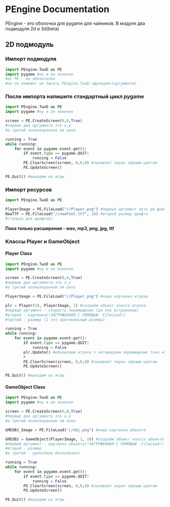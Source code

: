 # PEngine Documentation

PEngine - это оболочка для pygame для чайников.
В модуле два подмодуля 2d и 3d(beta)

## 2D подмодуль
### Импорт подмодуля
```py
import PEngine.TwoD as PE
import pygame #ну и он конечно
#as PE - не обязателен
#но он поможет не писать PEngine.TwoD.<функция>(аргументы)
```
### После импорта напишите стандартный цикл pygame
```py
import PEngine.TwoD as PE
import pygame #ну и он конечно

screen = PE.CreateScreen(0,0,True) 
#первые два аргумента это x,y 
#а третий полноэкранное ли окно

running = True
while running:
	for event in pygame.event.get():
		if event.type == pygame.QUIT:
			running = False
		PE.ClearScreen(screen, 0,0,0) #заливает экран чёрным цветом 
		PE.UpdateScreen()

PE.Quit() #выходим из игры
```
### Импорт ресурсов
```py
import PEngine.TwoD as PE

PlayerImage = PE.FileLoad("//Player.png") #первый аргумент путь до файла
NewTTF = PE.FileLoad("//newFont.ttf", 28) #второй размер шрифта
#(только для шрифтов)
```
**Пока только расширения - wav, mp3, png, jpg, ttf**

### Классы Player и GameObject
#### Player Class
```py
import PEngine.TwoD as PE
import pygame #ну и он конечно

screen = PE.CreateScreen(0,0,True) 
#первые два аргумента это x,y 
#а третий полноэкранное ли окно

PlayerImage = PE.FileLoad("//Player.png") #наша картинка игрока

plr = Player(10, PlayerImage, 1) #создаём объект класса игрока
#первый аргумент - скорость перемещения (да оно встроенное)
#второй - картинка(!ЗАГРУЖЕННАЯ С ПОМОЩЬЮ  FileLoad!)
#третий - размер (1 это оригинальный размер)

running = True
while running:
	for event in pygame.event.get():
		if event.type == pygame.QUIT:
			running = False
		plr.Update() #обновляем игрока + активируем перемещение (оно на WASD)
		#
		PE.ClearScreen(screen, 0,0,0) #заливает экран чёрным цветом 
		PE.UpdateScreen()

PE.Quit() #выходим из игры
```
#### GameObject Class
```py
import PEngine.TwoD as PE
import pygame #ну и он конечно

screen = PE.CreateScreen(0,0,True) 
#первые два аргумента это x,y 
#а третий полноэкранное ли окно

GMEOBJ_Image = PE.FileLoad("//obj.png") #наша картинка объекта

GMEOBJ = GameObject(PlayerImage, 1, 10) #создаём объект класса объекта
#первый аргумент - картинка объекта(!ЗАГРУЖЕННАЯ С ПОМОЩЬЮ  FileLoad!)
#второй - размер
#а третий - урон(пока бесполезен) 

running = True
while running:
	for event in pygame.event.get():
		if event.type == pygame.QUIT:
			running = False
		PE.ClearScreen(screen, 0,0,0) #заливает экран чёрным цветом 
		PE.UpdateScreen()

PE.Quit() #выходим из игры
```

